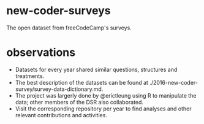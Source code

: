 # new-coder-surveys

The open dataset from freeCodeCamp's surveys.

# observations

* Datasets for every year shared similar questions, structures and treatments.
* The best description of the datasets can be found at ./2016-new-coder-survey/survey-data-dictionary.md.
* The project was largerly done by @erictleung using R to manipulate the data; other members of the DSR also collaborated.
* Visit the corresponding repository per year to find analyses and other relevant contributions and activities.
